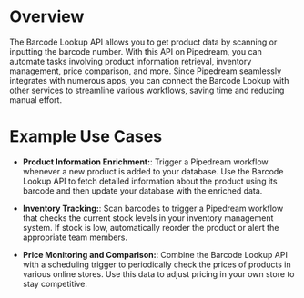 # Overview

The Barcode Lookup API allows you to get product data by scanning or inputting the barcode number. With this API on Pipedream, you can automate tasks involving product information retrieval, inventory management, price comparison, and more. Since Pipedream seamlessly integrates with numerous apps, you can connect the Barcode Lookup with other services to streamline various workflows, saving time and reducing manual effort.

# Example Use Cases

- **Product Information Enrichment:**: Trigger a Pipedream workflow whenever a new product is added to your database. Use the Barcode Lookup API to fetch detailed information about the product using its barcode and then update your database with the enriched data.

- **Inventory Tracking:**: Scan barcodes to trigger a Pipedream workflow that checks the current stock levels in your inventory management system. If stock is low, automatically reorder the product or alert the appropriate team members.

- **Price Monitoring and Comparison:**: Combine the Barcode Lookup API with a scheduling trigger to periodically check the prices of products in various online stores. Use this data to adjust pricing in your own store to stay competitive.
